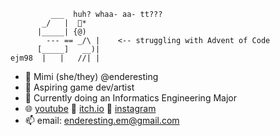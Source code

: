 ```
         ___  huh? whaa- aa- tt???
       _/   |  🔺*
      |_____| {@)
        --- == _/\ |    <-- struggling with Advent of Code
      [_____]   __)| 
ejm98  |   |   //| |
```
- 🌾 Mimi (she/they) @enderesting
- 🍙 Aspiring game dev/artist
- 🌱 Currently doing an Informatics Engineering Major
- 🌐 [youtube](https://www.youtube.com/channel/UCW_tTycD3_Uhe22CBzBbEYw) 💛 [itch.io](https://enderesting.itch.io/) 💛 [instagram](https://www.instagram.com/enderesting/)
- 📫 email: enderesting.em@gmail.com

<!---
enderesting/enderesting is a ✨ special ✨ repository because its `README.md` (this file) appears on your GitHub profile.
You can click the Preview link to take a look at your changes.
--->
